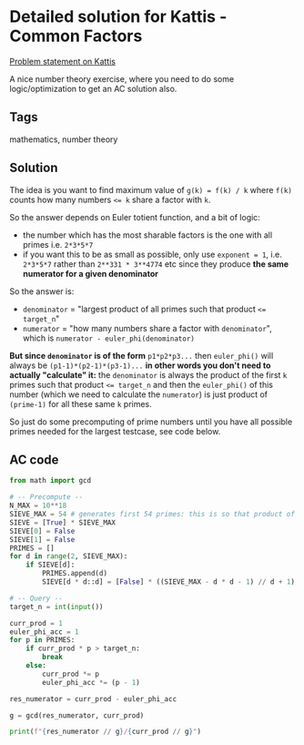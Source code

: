 # Detailed solution for Kattis - Common Factors

[Problem statement on Kattis](https://open.kattis.com/problems/commonfactors)

A nice number theory exercise, where you need to do some logic/optimization to get an AC solution also.

## Tags

mathematics, number theory

## Solution

The idea is you want to find maximum value of `g(k) = f(k) / k` where `f(k)` counts how many numbers `<= k` share a factor with `k`.

So the answer depends on Euler totient function, and a bit of logic:

- the number which has the most sharable factors is the one with all primes i.e. `2*3*5*7`
- if you want this to be as small as possible, only use `exponent = 1`, i.e. `2*3*5*7` rather than `2**331 * 3**4774` etc since they produce **the same numerator for a given denominator**

So the answer is:

- `denominator` = "largest product of all primes such that product `<= target_n`"
- `numerator` = "how many numbers share a factor with `denominator`", which is `numerator - euler_phi(denominator)`

**But since `denominator` is of the form** `p1*p2*p3...` then `euler_phi()` will always be `(p1-1)*(p2-1)*(p3-1)...` **in other words you don't need to actually "calculate" it:** the `denominator` is always the product of the first `k` primes such that product `<= target_n` and then the `euler_phi()` of this number (which we need to calculate the `numerator`) is just product of `(prime-1)` for all these same `k` primes.

So just do some precomputing of prime numbers until you have all possible primes needed for the largest testcase, see code below.


## AC code

```python
from math import gcd

# -- Precompute --
N_MAX = 10**18
SIEVE_MAX = 54 # generates first 54 primes: this is so that product of all of them is > 10**18 for the first time
SIEVE = [True] * SIEVE_MAX
SIEVE[0] = False
SIEVE[1] = False
PRIMES = []
for d in range(2, SIEVE_MAX):
    if SIEVE[d]:
        PRIMES.append(d)
        SIEVE[d * d::d] = [False] * ((SIEVE_MAX - d * d - 1) // d + 1)

# -- Query --
target_n = int(input())

curr_prod = 1
euler_phi_acc = 1
for p in PRIMES:
    if curr_prod * p > target_n:
        break
    else:
        curr_prod *= p
        euler_phi_acc *= (p - 1)

res_numerator = curr_prod - euler_phi_acc

g = gcd(res_numerator, curr_prod)

print(f"{res_numerator // g}/{curr_prod // g}")
```